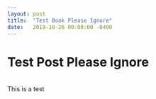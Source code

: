 ```yaml
---
layout: post
title:  "Test Book Please Ignore"
date:   2019-10-26 00:00:00 -0400
---
```


# Test Post Please Ignore
<br/>
This is a test
